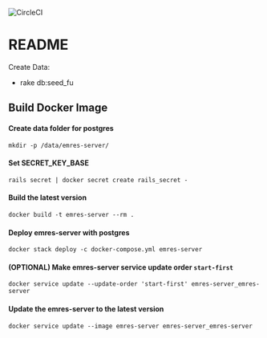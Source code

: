 ![CircleCI](https://circleci.com/gh/framgia/emres-server/tree/master.svg?style=svg&circle-token=cebf88f3f6124e9a2d0afa48690245c9de7b8499)

# README

Create Data:
* rake db:seed_fu

## Build Docker Image

#### Create data folder for postgres
`mkdir -p /data/emres-server/`

#### Set SECRET_KEY_BASE
`rails secret | docker secret create rails_secret -`

#### Build the latest version
`docker build -t emres-server --rm .`

#### Deploy emres-server with postgres
`docker stack deploy -c docker-compose.yml emres-server`

#### (OPTIONAL) Make emres-server service update order `start-first`
`docker service update --update-order 'start-first' emres-server_emres-server`

#### Update the emres-server to the latest version
`docker service update --image emres-server emres-server_emres-server`
